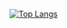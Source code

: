 [![Top Langs](https://github-readme-stats.vercel.app/api/top-langs/?username=aleksmish&theme=dark&hide=ShaderLab&hide=Java&hide=CSS)](https://github.com/anuraghazra/github-readme-stats)

